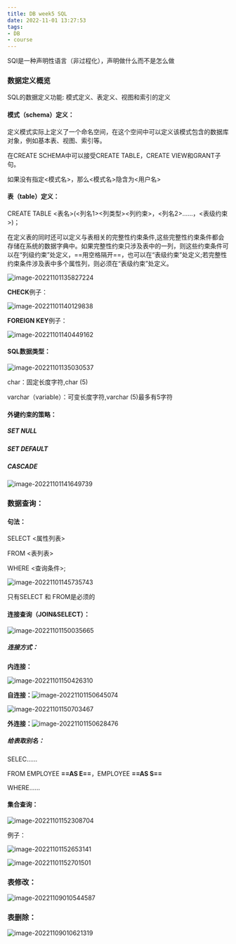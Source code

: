 ```yaml
---
title: DB week5 SQL
date: 2022-11-01 13:27:53
tags:
- DB
- course
---
```


SQI是一种声明性语言（非过程化），声明做什么而不是怎么做

### 数据定义概览

SQL的数据定义功能: 模式定义、表定义、视图和索引的定义

#### 模式（schema）定义：

定义模式实际上定义了一个命名空间，在这个空间中可以定义该模式包含的数据库对象，例如基本表、视图、索引等。

在CREATE SCHEMA中可以接受CREATE TABLE，CREATE VIEW和GRANT子句。

如果没有指定<模式名>，那么<模式名>隐含为<用户名>

#### 表（table）定义：

CREATE TABLE <表名>(<列名1><列类型><列约束>，<列名2>……，<表级约束>)；

在定义表的同时还可以定义与表相关的完整性约束条件,这些完整性约束条件都会存储在系统的数据字典中。如果完整性约束只涉及表中的一列，则这些约束条件可以在“列级约束”处定义，==用空格隔开==，也可以在“表级约束”处定义;若完整性约束条件涉及表中多个属性列，则必须在“表级约束”处定义。

![image-20221101135827224](DB-week5-SQL/image-20221101135827224.png)

**CHECK**例子：

![image-20221101140129838](DB-week5-SQL/image-20221101140129838.png)

**FOREIGN KEY**例子：

![image-20221101140449162](DB-week5-SQL/image-20221101140449162.png)



#### SQL数据类型：

![image-20221101135030537](DB-week5-SQL/image-20221101135030537.png)

char：固定长度字符,char (5)

varchar（variable）：可变长度字符,varchar (5)最多有5字符

#### 外键约束的策略：

##### SET NULL

##### SET DEFAULT

##### CASCADE

![image-20221101141649739](DB-week5-SQL/image-20221101141649739.png)

### 数据查询：

#### 句法：

SELECT <属性列表>

FROM <表列表>

WHERE <查询条件>;

![image-20221101145735743](DB-week5-SQL/image-20221101145735743.png)

只有SELECT 和 FROM是必须的

#### 连接查询（JOIN&SELECT）：

![image-20221101150035665](DB-week5-SQL/image-20221101150035665.png)

##### 连接方式：

**内连接：**

![image-20221101150426310](DB-week5-SQL/image-20221101150426310.png)

**自连接：**![image-20221101150645074](DB-week5-SQL/image-20221101150645074.png)

![image-20221101150703467](DB-week5-SQL/image-20221101150703467.png)

**外连接：**![image-20221101150628476](DB-week5-SQL/image-20221101150628476.png)

##### 给表取别名：

SELEC…… 

FROM EMPLOYEE  **==AS E==**，EMPLOYEE **==AS S==**

WHERE……

#### 集合查询：

![image-20221101152308704](DB-week5-SQL/image-20221101152308704.png)

例子：

![image-20221101152653141](DB-week5-SQL/image-20221101152653141.png)

![image-20221101152701501](DB-week5-SQL/image-20221101152701501.png)

### 表修改：

![image-20221109010544587](DB-week5-SQL/image-20221109010544587.png)

### 表删除：

![image-20221109010621319](DB-week5-SQL/image-20221109010621319.png)
